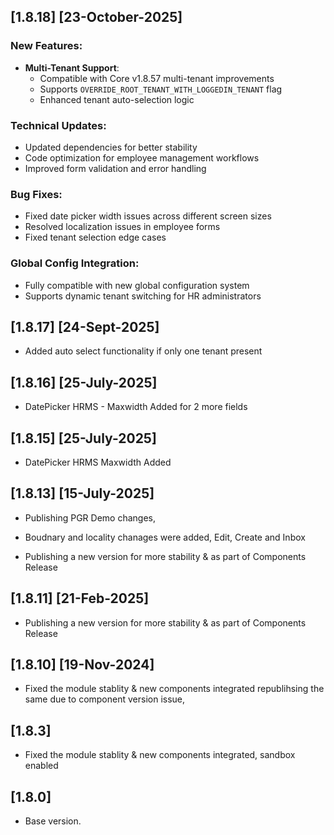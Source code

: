 ## [1.8.18] [23-October-2025]

### New Features:
- **Multi-Tenant Support**: 
  - Compatible with Core v1.8.57 multi-tenant improvements
  - Supports `OVERRIDE_ROOT_TENANT_WITH_LOGGEDIN_TENANT` flag
  - Enhanced tenant auto-selection logic

### Technical Updates:
- Updated dependencies for better stability
- Code optimization for employee management workflows
- Improved form validation and error handling

### Bug Fixes:
- Fixed date picker width issues across different screen sizes
- Resolved localization issues in employee forms
- Fixed tenant selection edge cases

### Global Config Integration:
- Fully compatible with new global configuration system
- Supports dynamic tenant switching for HR administrators

## [1.8.17] [24-Sept-2025] 
- Added auto select functionality if only one tenant present

## [1.8.16] [25-July-2025] 
- DatePicker HRMS - Maxwidth Added for 2 more fields

## [1.8.15] [25-July-2025] 
- DatePicker HRMS Maxwidth Added

## [1.8.13]  [15-July-2025]
- Publishing PGR Demo changes, 
- Boudnary and locality chanages were added, Edit, Create and Inbox   

- Publishing a new version for more stability & as part of Components Release


## [1.8.11]  [21-Feb-2025]
- Publishing a new version for more stability & as part of Components Release

## [1.8.10]  [19-Nov-2024]
- Fixed the module stablity & new components integrated republihsing the same due to component version issue, 

## [1.8.3]
- Fixed the module stablity & new components integrated, sandbox enabled 

## [1.8.0]
- Base version.
